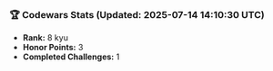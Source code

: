 ### 🏆 Codewars Stats (Updated: 2025-07-14 14:10:30 UTC)

- **Rank:** 8 kyu
- **Honor Points:** 3
- **Completed Challenges:** 1
